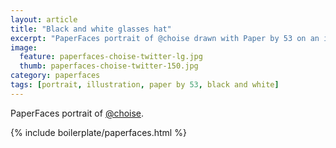 ```yaml
---
layout: article
title: "Black and white glasses hat"
excerpt: "PaperFaces portrait of @choise drawn with Paper by 53 on an iPad."
image: 
  feature: paperfaces-choise-twitter-lg.jpg
  thumb: paperfaces-choise-twitter-150.jpg
category: paperfaces
tags: [portrait, illustration, paper by 53, black and white]
---
```


PaperFaces portrait of [@choise](http://twitter.com/choise).

{% include boilerplate/paperfaces.html %}
